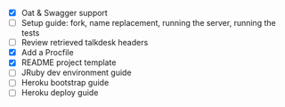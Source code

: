 - [x] Oat & Swagger support
- [ ] Setup guide: fork, name replacement, running the server, running the tests
- [ ] Review retrieved talkdesk headers
- [x] Add a Procfile
- [x] README project template
- [ ] JRuby dev environment guide
- [ ] Heroku bootstrap guide
- [ ] Heroku deploy guide
